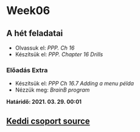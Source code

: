 # Week06

## A hét feladatai

* Olvassuk el: *PPP. Ch 16*
* Készítsük el: *PPP. Chapter 16 Drills*

### Előadás Extra

* Készítsük el: *PPP Ch 16.7 Adding a menu példa*
* Nézzük meg: *BrainB program*

**Határidő: 2021. 03. 29. 00:01**

<!-- ## Összefoglalók -->
## [Keddi csoport source](../etc/week06/kedd/)

<!-- ## [Szerdai csoport source](../etc/week05/szerda_drill.cpp) -->
